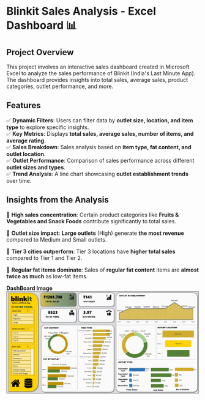 
# Blinkit Sales Analysis - Excel Dashboard 📊

## **Project Overview**

This project involves an interactive sales dashboard created in Microsoft Excel to analyze the sales performance of Blinkit (India's Last Minute App). The dashboard provides insights into total sales, average sales, product categories, outlet performance, and more.

## Features

✅ **Dynamic Filters**: Users can filter data by **outlet size, location, and item type** to explore specific insights.  
✅ **Key Metrics**: Displays **total sales, average sales, number of items, and average rating**.  
✅ **Sales Breakdown**: Sales analysis based on **item type, fat content, and outlet location**.  
✅ **Outlet Performance**: Comparison of sales performance across different **outlet sizes and types**.  
✅ **Trend Analysis**: A line chart showcasing **outlet establishment trends** over time.

## Insights from the Analysis

📌 **High sales concentration**: Certain product categories like **Fruits & Vegetables and Snack Foods** contribute significantly to total sales.

📌 **Outlet size impact**: **Large outlets** (High) generate **the most revenue** compared to Medium and Small outlets.

📌 **Tier 3 cities outperform**: Tier 3 locations have **higher total sales** compared to Tier 1 and Tier 2.

📌 **Regular fat items dominate**: Sales of **regular fat content** items are **almost twice as much** as low-fat items.

**DashBoard Image**
![Full Dashboard](DashBoard_Images/DashBoard.jpg)
